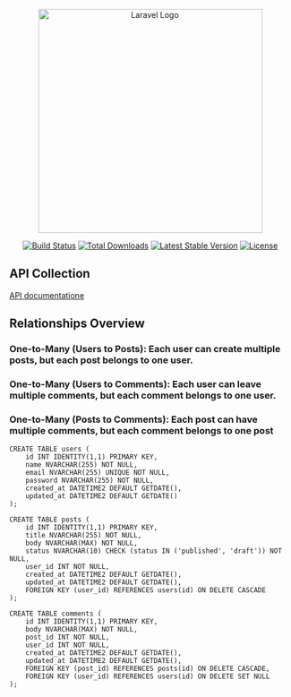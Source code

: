 <p align="center"><a href="https://laravel.com" target="_blank"><img src="https://raw.githubusercontent.com/laravel/art/master/logo-lockup/5%20SVG/2%20CMYK/1%20Full%20Color/laravel-logolockup-cmyk-red.svg" width="400" alt="Laravel Logo"></a></p>

<p align="center">
<a href="https://github.com/laravel/framework/actions"><img src="https://github.com/laravel/framework/workflows/tests/badge.svg" alt="Build Status"></a>
<a href="https://packagist.org/packages/laravel/framework"><img src="https://img.shields.io/packagist/dt/laravel/framework" alt="Total Downloads"></a>
<a href="https://packagist.org/packages/laravel/framework"><img src="https://img.shields.io/packagist/v/laravel/framework" alt="Latest Stable Version"></a>
<a href="https://packagist.org/packages/laravel/framework"><img src="https://img.shields.io/packagist/l/laravel/framework" alt="License"></a>
</p>

## API Collection 
[API documentatione](https://lively-water-154394.postman.co/workspace/My-Workspace~647308e4-24eb-4462-847c-ac5864b178cf/collection/25031717-0299622b-39ac-48d1-ba92-e6aa7892b2b5?action=share&creator=25031717)
## Relationships Overview
### One-to-Many (Users to Posts): Each user can create multiple posts, but each post belongs to one user.
### One-to-Many (Users to Comments): Each user can leave multiple comments, but each comment belongs to one user.
### One-to-Many (Posts to Comments): Each post can have multiple comments, but each comment belongs to one post
```
CREATE TABLE users (
    id INT IDENTITY(1,1) PRIMARY KEY,
    name NVARCHAR(255) NOT NULL,
    email NVARCHAR(255) UNIQUE NOT NULL,
    password NVARCHAR(255) NOT NULL,
    created_at DATETIME2 DEFAULT GETDATE(),
    updated_at DATETIME2 DEFAULT GETDATE()
);
```

```
CREATE TABLE posts (
    id INT IDENTITY(1,1) PRIMARY KEY,
    title NVARCHAR(255) NOT NULL,
    body NVARCHAR(MAX) NOT NULL,
    status NVARCHAR(10) CHECK (status IN ('published', 'draft')) NOT NULL,
    user_id INT NOT NULL,
    created_at DATETIME2 DEFAULT GETDATE(),
    updated_at DATETIME2 DEFAULT GETDATE(),
    FOREIGN KEY (user_id) REFERENCES users(id) ON DELETE CASCADE
);
```

```
CREATE TABLE comments (
    id INT IDENTITY(1,1) PRIMARY KEY,
    body NVARCHAR(MAX) NOT NULL,
    post_id INT NOT NULL,
    user_id INT NOT NULL,
    created_at DATETIME2 DEFAULT GETDATE(),
    updated_at DATETIME2 DEFAULT GETDATE(),
    FOREIGN KEY (post_id) REFERENCES posts(id) ON DELETE CASCADE, 
    FOREIGN KEY (user_id) REFERENCES users(id) ON DELETE SET NULL 
);

```
